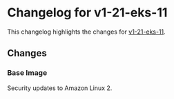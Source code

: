 # Changelog for v1-21-eks-11

This changelog highlights the changes for [v1-21-eks-11](https://github.com/aws/eks-distro/tree/v1-21-eks-11).

## Changes

### Base Image

Security updates to Amazon Linux 2.
